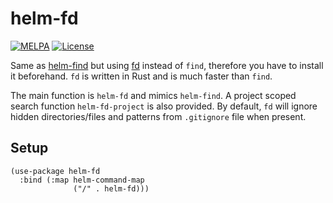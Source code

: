 # helm-fd

[![MELPA](https://melpa.org/packages/helm-fd-badge.svg)](https://melpa.org/#/helm-fd)
[![License](http://img.shields.io/:license-gpl3-blue.svg)](http://www.gnu.org/licenses/gpl-3.0.html)

Same as [helm-find][] but using [fd][] instead of `find`, therefore
you have to install it beforehand. `fd` is written in Rust and is much
faster than `find`.

The main function is `helm-fd` and mimics `helm-find`. A project
scoped search function `helm-fd-project` is also provided. By default,
`fd` will ignore hidden directories/files and patterns from
`.gitignore` file when present.

## Setup

``` emacs-lisp
(use-package helm-fd
  :bind (:map helm-command-map
              ("/" . helm-fd)))
```

[helm-find]: https://github.com/emacs-helm/helm/blob/master/helm-find.el
[fd]: https://github.com/sharkdp/fd
